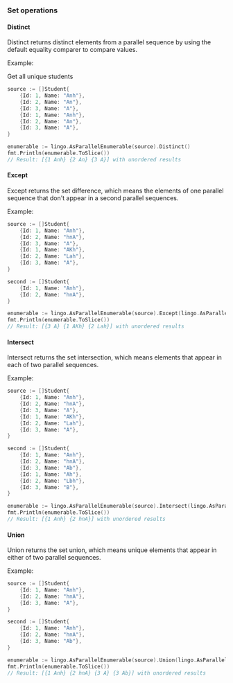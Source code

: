 ### Set operations
#### Distinct
Distinct returns distinct elements from a parallel sequence by using the default equality comparer to compare values.

Example:

Get all unique students
```go
source := []Student{
	{Id: 1, Name: "Anh"},
	{Id: 2, Name: "An"},
	{Id: 3, Name: "A"},
	{Id: 1, Name: "Anh"},
	{Id: 2, Name: "An"},
	{Id: 3, Name: "A"},
}

enumerable := lingo.AsParallelEnumerable(source).Distinct()
fmt.Println(enumerable.ToSlice())
// Result: [{1 Anh} {2 An} {3 A}] with unordered results
```

#### Except
Except returns the set difference, which means the elements of one parallel sequence that don't appear in a second parallel sequences.

Example:
```go
source := []Student{
	{Id: 1, Name: "Anh"},
	{Id: 2, Name: "hnA"},
	{Id: 3, Name: "A"},
	{Id: 1, Name: "AKh"},
	{Id: 2, Name: "Lah"},
	{Id: 3, Name: "A"},
}

second := []Student{
	{Id: 1, Name: "Anh"},
	{Id: 2, Name: "hnA"},
}

enumerable := lingo.AsParallelEnumerable(source).Except(lingo.AsParallelEnumerable(second))
fmt.Println(enumerable.ToSlice())
// Result: [{3 A} {1 AKh} {2 Lah}] with unordered results
```

#### Intersect
Intersect returns the set intersection, which means elements that appear in each of two parallel sequences.

Example:
```go
source := []Student{
	{Id: 1, Name: "Anh"},
	{Id: 2, Name: "hnA"},
	{Id: 3, Name: "A"},
	{Id: 1, Name: "AKh"},
	{Id: 2, Name: "Lah"},
	{Id: 3, Name: "A"},
}

second := []Student{
	{Id: 1, Name: "Anh"},
	{Id: 2, Name: "hnA"},
	{Id: 3, Name: "Ab"},
	{Id: 1, Name: "Ah"},
	{Id: 2, Name: "Lbh"},
	{Id: 3, Name: "B"},
}

enumerable := lingo.AsParallelEnumerable(source).Intersect(lingo.AsParallelEnumerable(second))
fmt.Println(enumerable.ToSlice())
// Result: [{1 Anh} {2 hnA}] with unordered results
```

#### Union
Union returns the set union, which means unique elements that appear in either of two parallel sequences.

Example:
```go
source := []Student{
	{Id: 1, Name: "Anh"},
	{Id: 2, Name: "hnA"},
	{Id: 3, Name: "A"},
}

second := []Student{
	{Id: 1, Name: "Anh"},
	{Id: 2, Name: "hnA"},
	{Id: 3, Name: "Ab"},
}

enumerable := lingo.AsParallelEnumerable(source).Union(lingo.AsParallelEnumerable(second))
fmt.Println(enumerable.ToSlice())
// Result: [{1 Anh} {2 hnA} {3 A} {3 Ab}] with unordered results
```